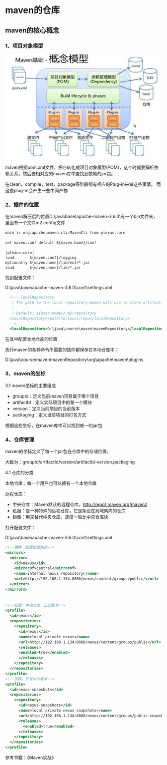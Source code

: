 # maven的仓库

## maven的核心概念

### 1、项目对象模型

![对象模型](资料/1101.png)

maven根据pom.xml文件，把它转化成项目对象模型(POM)，这个时候要解析依赖关系，然后去相对应的maven库中查找到依赖的jar包。

在clean，compile，test，package等阶段都有相应的Plug-in来做这些事情。
而这些plug-in会产生一些中间产物

### 2、插件的位置

在maven解压后的位置D:\java\base\apache-maven-3.6.0\有一个bin文件夹，里面有一个文件m2.config文件

```log
main is org.apache.maven.cli.MavenCli from plexus.core

set maven.conf default ${maven.home}/conf

[plexus.core]
load       ${maven.conf}/logging
optionally ${maven.home}/lib/ext/*.jar
load       ${maven.home}/lib/*.jar
```

找到配置文件：

D:\java\base\apache-maven-3.6.0\conf\settings.xml

```xml
  <!-- localRepository
   | The path to the local repository maven will use to store artifacts.
   |
   | Default: ${user.home}/.m2/repository
  <localRepository>/path/to/local/repo</localRepository>
  -->
  <localRepository>D:\java\course\maven\mavenRepository</localRepository>
```

在其中配置本地仓库的位置

执行maven的各种命令所需要的插件都保存在本地仓库中：

D:\java\course\maven\mavenRepository\org\apache\maven\plugins

### 3、maven的坐标

3.1 maven坐标的主要组成

- groupId：定义当前maven项目属于哪个项目
- artifactId：定义实际项目中的某一个模块
- version：定义当前项目的当前版本
- packaging：定义当前项目的打包方式

根据这些坐标，在maven库中可以找到唯一的jar包

### 4、仓库管理

maven的坐标定义了每一个jar包在仓库中的存储位置。

大致为：groupId/artifactId/version/artifactId-version.packaging

4.1 仓库的分类

本地仓库：每一个用户也可以拥有一个本地仓库

远程仓库：

- 中央仓库：Maven默认的远程仓库。<http://repo1.maven.org/maven2>
- 私服：是一种特殊的远程仓库，它是架设在局域网内的仓库
- 镜像：用来替代中央仓库，速度一般比中央仓库快

打开配置文件：

D:\java\base\apache-maven-3.6.0\conf\settings.xml

```xml
<!--镜像：配置私服路径-->
<mirrors>
  <mirror>
    <id>nexus</id>
    <mirrorOf>central</mirrorOf>
    <name>internal nexus repository</name>
    <url>http://192.168.1.134:8080/nexus/content/groups/public/</url>
  </mirror>
</mirrors>


<!--私服：中央仓库，正式版本-->
<profile>
  <id>nexus</id>
  <repositories>
    <repository>
      <id>nexus</id>
      <name>local private nexus</name>
      <url>http://192.168.1.134:8080/nexus/content/groups/public</url>
      <releases>
      <enabled>true</enabled>
      </releases>
    </repository>
  </repositories>
</profile>
<!--快照，开发中的版本-->
<profile>
  <id>nexus-snapshots</id>
  <repositories>
    <repository>
      <id>nexus-snapshots</id>
      <name>local private nexus snapshots</name>
      <ur1>http://192.168.1.134:8080/nexus/content/groups/public-snapshots</url>
      <releases>
        <enabled>true</enabled>
      </releases>
    </repository>
  </repositories>
</profile>
```

参考书籍：《Maven实战》
